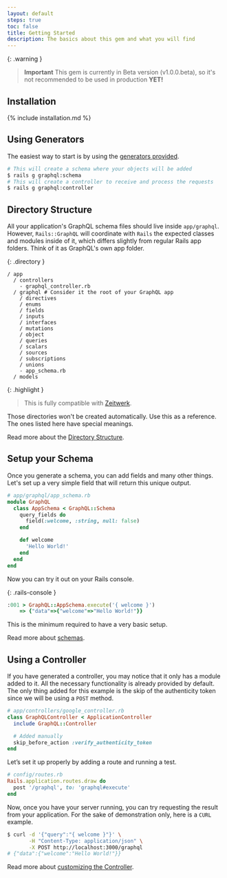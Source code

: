 ```yaml
---
layout: default
steps: true
toc: false
title: Getting Started
description: The basics about this gem and what you will find
---
```


{: .warning }
> **Important**
> This gem is currently in Beta version (v1.0.0.beta), so it's not recommended to be used in production **YET!**

## Installation

{% include installation.md %}

## Using Generators

The easiest way to start is by using the [generators provided](/guides/generators).

```bash
# This will create a schema where your objects will be added
$ rails g graphql:schema
# This will create a controller to receive and process the requests
$ rails g graphql:controller
```

## Directory Structure

All your application's GraphQL schema files should live inside `app/graphql`.
However, `Rails::GraphQL` will coordinate with `Rails` the expected classes and
modules inside of it, which differs slightly from regular Rails app folders.
Think of it as GraphQL's own app folder.

{: .directory }
```
/ app
  / controllers
    - graphql_controller.rb
  / graphql # Consider it the root of your GraphQL app
    / directives
    / enums
    / fields
    / inputs
    / interfaces
    / mutations
    / object
    / queries
    / scalars
    / sources
    / subscriptions
    / unions
    - app_schema.rb
  / models
```

{: .highlight }
> This is fully compatible with
> <a href="https://github.com/fxn/zeitwerk" target="_blank" rel="external nofollow">Zeitwerk</a>.

Those directories won't be created automatically. Use this as a reference.
The ones listed here have special meanings.

Read more about the [Directory Structure](/guides/architecture#directory-structure).

## Setup your Schema

Once you generate a schema, you can add fields and many other things.
Let's set up a very simple field that will return this unique output.

```ruby
# app/graphql/app_schema.rb
module GraphQL
  class AppSchema < GraphQL::Schema
    query_fields do
      field(:welcome, :string, null: false)
    end

    def welcome
      'Hello World!'
    end
  end
end
```

Now you can try it out on your Rails console.

{: .rails-console }
```ruby
:001 > GraphQL::AppSchema.execute('{ welcome }')
    => {"data"=>{"welcome"=>"Hello World!"}}
```

This is the minimum required to have a very basic setup.

Read more about [schemas](/guides/schemas).

## Using a Controller

If you have generated a controller, you may notice that it only has a module
added to it. All the necessary functionality is already provided by default.
The only thing added for this example is the skip of the authenticity token since
we will be using a `POST` method.

```ruby
# app/controllers/google_controller.rb
class GraphQLController < ApplicationController
  include GraphQL::Controller

  # Added manually
  skip_before_action :verify_authenticity_token
end
```

Let’s set it up properly by adding a route and running a test.

```ruby
# config/routes.rb
Rails.application.routes.draw do
  post '/graphql', to: 'graphql#execute'
end
```

Now, once you have your server running, you can try requesting the result from
your application. For the sake of demonstration only, here is a `CURL` example.

```bash
$ curl -d '{"query":"{ welcome }"}' \
       -H "Content-Type: application/json" \
       -X POST http://localhost:3000/graphql
# {"data":{"welcome":"Hello World!"}}
```

Read more about [customizing the Controller](/guides/customizing/controller).
